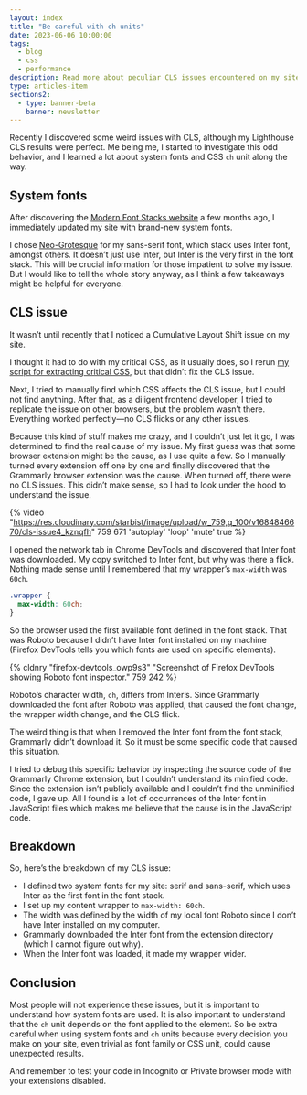 ```yaml
---
layout: index
title: "Be careful with ch units"
date: 2023-06-06 10:00:00
tags:
  - blog
  - css
  - performance
description: Read more about peculiar CLS issues encountered on my site because I used system fonts, CSS ch unit, and Grammarly extension.
type: articles-item
sections2:
  - type: banner-beta
    banner: newsletter
---
```


Recently I discovered some weird issues with CLS, although my Lighthouse CLS results were perfect. Me being me, I started to investigate this odd behavior, and I learned a lot about system fonts and CSS `ch` unit along the way.

## System fonts

After discovering the [Modern Font Stacks website](https://modernfontstacks.com/) a few months ago, I immediately updated my site with brand-new system fonts.

I chose [Neo-Grotesque](https://github.com/system-fonts/modern-font-stacks#neo-grotesque) for my sans-serif font, which stack uses Inter font, amongst others. It doesn’t just use Inter, but Inter is the very first in the font stack. This will be crucial information for those impatient to solve my issue. But I would like to tell the whole story anyway, as I think a few takeaways might be helpful for everyone.

## CLS issue

It wasn’t until recently that I noticed a Cumulative Layout Shift issue on my site.

I thought it had to do with my critical CSS, as it usually does, so I rerun [my script for extracting critical CSS](https://www.npmjs.com/package/acclaimed), but that didn’t fix the CLS issue.

Next, I tried to manually find which CSS affects the CLS issue, but I could not find anything. After that, as a diligent frontend developer, I tried to replicate the issue on other browsers, but the problem wasn’t there. Everything worked perfectly—no CLS flicks or any other issues.

Because this kind of stuff makes me crazy, and I couldn’t just let it go, I was determined to find the real cause of my issue. My first guess was that some browser extension might be the cause, as I use quite a few. So I manually turned every extension off one by one and finally discovered that the Grammarly browser extension was the cause. When turned off, there were no CLS issues. This didn’t make sense, so I had to look under the hood to understand the issue.

{% video "https://res.cloudinary.com/starbist/image/upload/w_759,q_100/v1684846670/cls-issue4_kznqfh" 759 671 'autoplay' 'loop' 'mute' true %}

I opened the network tab in Chrome DevTools and discovered that Inter font was downloaded. My copy switched to Inter font, but why was there a flick. Nothing made sense until I remembered that my wrapper’s `max-width` was `60ch`.

```css
.wrapper {
  max-width: 60ch;
}
```

So the browser used the first available font defined in the font stack. That was Roboto because I didn’t have Inter font installed on my machine (Firefox DevTools tells you which fonts are used on specific elements).

{% cldnry "firefox-devtools_owp9s3" "Screenshot of Firefox DevTools showing Roboto font inspector." 759 242 %}

Roboto’s character width, `ch`, differs from Inter’s. Since Grammarly downloaded the font after Roboto was applied, that caused the font change, the wrapper width change, and the CLS flick.

The weird thing is that when I removed the Inter font from the font stack, Grammarly didn’t download it. So it must be some specific code that caused this situation.

I tried to debug this specific behavior by inspecting the source code of the Grammarly Chrome extension, but I couldn’t understand its minified code. Since the extension isn’t publicly available and I couldn’t find the unminified code, I gave up. All I found is a lot of occurrences of the Inter font in JavaScript files which makes me believe that the cause is in the JavaScript code.

## Breakdown

So, here’s the breakdown of my CLS issue:

- I defined two system fonts for my site: serif and sans-serif, which uses Inter as the first font in the font stack.
- I set up my content wrapper to `max-width: 60ch`.
- The width was defined by the width of my local font Roboto since I don’t have Inter installed on my computer.
- Grammarly downloaded the Inter font from the extension directory (which I cannot figure out why).
- When the Inter font was loaded, it made my wrapper wider.

## Conclusion

Most people will not experience these issues, but it is important to understand how system fonts are used. It is also important to understand that the `ch` unit depends on the font applied to the element. So be extra careful when using system fonts and `ch` units because every decision you make on your site, even trivial as font family or CSS unit, could cause unexpected results.

And remember to test your code in Incognito or Private browser mode with your extensions disabled.
